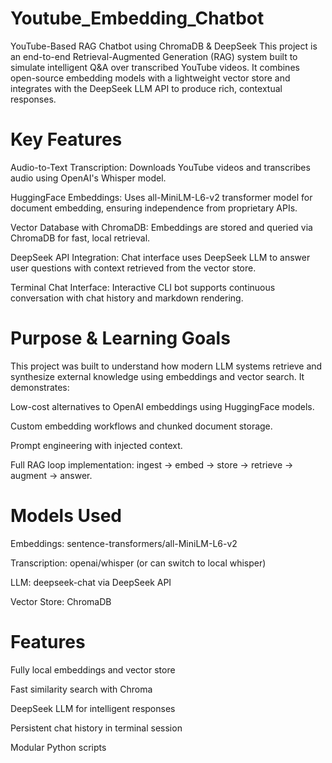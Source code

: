 # Youtube_Embedding_Chatbot

YouTube-Based RAG Chatbot using ChromaDB &amp; DeepSeek This project is an end-to-end Retrieval-Augmented Generation (RAG) system built to simulate intelligent Q&amp;A over transcribed YouTube videos. It combines open-source embedding models with a lightweight vector store and integrates with the DeepSeek LLM API to produce rich, contextual responses.

# Key Features

Audio-to-Text Transcription: Downloads YouTube videos and transcribes audio using OpenAI's Whisper model.

HuggingFace Embeddings: Uses all-MiniLM-L6-v2 transformer model for document embedding, ensuring independence from proprietary APIs.

Vector Database with ChromaDB: Embeddings are stored and queried via ChromaDB for fast, local retrieval.

DeepSeek API Integration: Chat interface uses DeepSeek LLM to answer user questions with context retrieved from the vector store.

Terminal Chat Interface: Interactive CLI bot supports continuous conversation with chat history and markdown rendering.

# Purpose & Learning Goals

This project was built to understand how modern LLM systems retrieve and synthesize external knowledge using embeddings and vector search. It demonstrates:

Low-cost alternatives to OpenAI embeddings using HuggingFace models.

Custom embedding workflows and chunked document storage.

Prompt engineering with injected context.

Full RAG loop implementation: ingest → embed → store → retrieve → augment → answer.

# Models Used

Embeddings: sentence-transformers/all-MiniLM-L6-v2

Transcription: openai/whisper (or can switch to local whisper)

LLM: deepseek-chat via DeepSeek API

Vector Store: ChromaDB

# Features

Fully local embeddings and vector store

Fast similarity search with Chroma

DeepSeek LLM for intelligent responses

Persistent chat history in terminal session

Modular Python scripts



